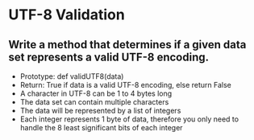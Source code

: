 # UTF-8 Validation
## Write a method that determines if a given data set represents a valid UTF-8 encoding.

+ Prototype: def validUTF8(data)
+ Return: True if data is a valid UTF-8 encoding, else return False
+ A character in UTF-8 can be 1 to 4 bytes long
+ The data set can contain multiple characters
+ The data will be represented by a list of integers
+ Each integer represents 1 byte of data, therefore you only need to handle the 8 least significant bits of each integer
